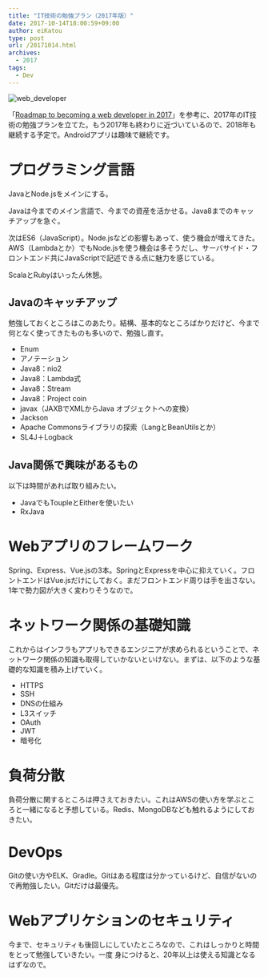 ```yaml
---
title: "IT技術の勉強プラン（2017年版）"
date: 2017-10-14T18:00:59+09:00
author: eiKatou
type: post
url: /20171014.html
archives:
  - 2017
tags:
  - Dev
---
```


![web_developer](/uploads/2017/10/web_developer.jpg)

「[Roadmap to becoming a web developer in 2017](https://github.com/kamranahmedse/developer-roadmap)」を参考に、2017年のIT技術の勉強プランを立てた。もう2017年も終わりに近づいているので、2018年も継続する予定で。Androidアプリは趣味で継続です。

<!--more-->

# プログラミング言語
JavaとNode.jsをメインにする。

Javaは今までのメイン言語で、今までの資産を活かせる。Java8までのキャッチアップを急ぐ。

次はES6（JavaScript）。Node.jsなどの影響もあって、使う機会が増えてきた。AWS（Lambdaとか）でもNode.jsを使う機会は多そうだし、サーバサイド・フロントエンド共にJavaScriptで記述できる点に魅力を感じている。

ScalaとRubyはいったん休憩。

## Javaのキャッチアップ
勉強しておくところはこのあたり。結構、基本的なところばかりだけど、今まで何となく使ってきたものも多いので、勉強し直す。

- Enum
- アノテーション
- Java8：nio2
- Java8：Lambda式
- Java8：Stream
- Java8：Project coin
- javax（JAXBでXMLからJava オブジェクトへの変換）
- Jackson
- Apache Commonsライブラリの探索（LangとBeanUtilsとか）
- SL4J＋Logback

## Java関係で興味があるもの
以下は時間があれば取り組みたい。

- JavaでもToupleとEitherを使いたい
- RxJava

# Webアプリのフレームワーク
Spring、Express、Vue.jsの3本。SpringとExpressを中心に抑えていく。フロントエンドはVue.jsだけにしておく。まだフロントエンド周りは手を出さない。1年で勢力図が大きく変わりそうなので。

# ネットワーク関係の基礎知識
これからはインフラもアプリもできるエンジニアが求められるということで、ネットワーク関係の知識も取得していかないといけない。まずは、以下のような基礎的な知識を積み上げていく。

- HTTPS
- SSH
- DNSの仕組み
- L3スイッチ
- OAuth
- JWT
- 暗号化

# 負荷分散
負荷分散に関するところは押さえておきたい。これはAWSの使い方を学ぶところと一緒になると予想している。Redis、MongoDBなども触れるようにしておきたい。

# DevOps
Gitの使い方やELK、Gradle。Gitはある程度は分かっているけど、自信がないので再勉強したい。Gitだけは最優先。

# Webアプリケションのセキュリティ
今まで、セキュリティも後回しにしていたところなので、これはしっかりと時間をとって勉強していきたい。一度 身につけると、20年以上は使える知識となるはずなので。

